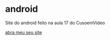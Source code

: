 # android
 Site do android feito na aula 17 do CusoemVideo

<a href="https://kaue21sant2.github.io/android/android-kaue.html">abra meu seu site<a>